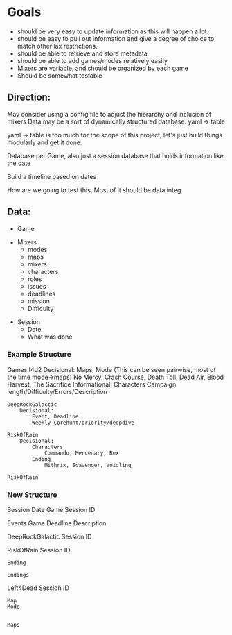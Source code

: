 # Goals
 - should be very easy to update information as this will happen a lot.
 - should be easy to pull out information and give a degree of choice to match other lax restrictions.
 - should be able to retrieve and store metadata
 - should be able to add games/modes relatively easily
 - Mixers are variable, and should be organized by each game
 - Should be somewhat testable

## Direction:
 May consider using a config file to adjust the hierarchy and inclusion of mixers
 Data may be a sort of dynamically structured database: yaml -> table

 yaml -> table is too much for the scope of this project, let's just build things modularly and get it done.

 Database per Game, also just a session database that holds information like the date

 Build a timeline based on dates

 How are we going to test this, Most of it should be data integ


## Data:

 - Game
 * Mixers
    - modes
    - maps
    - mixers
    - characters
    - roles
    - issues
    - deadlines
    - mission
    - Difficulty
  - Session
    - Date
    - What was done

### Example Structure

Games
    l4d2
        Decisional:
            Maps, Mode (This can be seen pairwise, most of the time mode->maps)
                No Mercy, Crash Course, Death Toll, Dead Air, Blood Harvest, The Sacrifice
        Informational:
            Characters
            Campaign length/Difficulty/Errors/Description
            
    DeepRockGalactic
        Decisional:
            Event, Deadline
            Weekly Corehunt/priority/deepdive
    
    RiskOfRain
        Decisional:
            Characters
                Commando, Mercenary, Rex
            Ending
                Mithrix, Scavenger, Voidling
        
    RiskOfRain



### New Structure

Session
    Date
    Game
    Session ID

Events
    Game
    Deadline
    Description

DeepRockGalactic
    Session ID

RiskOfRain
    Session ID

    Ending

    Endings

Left4Dead
    Session ID

    Map
    Mode


    Maps



